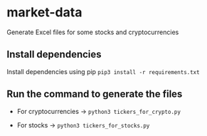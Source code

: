 # market-data

Generate Excel files for some stocks and cryptocurrencies

## Install dependencies

Install dependencies using pip
`pip3 install -r requirements.txt`

## Run the command to generate the files

- For cryptocurrencies -> `python3 tickers_for_crypto.py`

- For stocks -> `python3 tickers_for_stocks.py`

